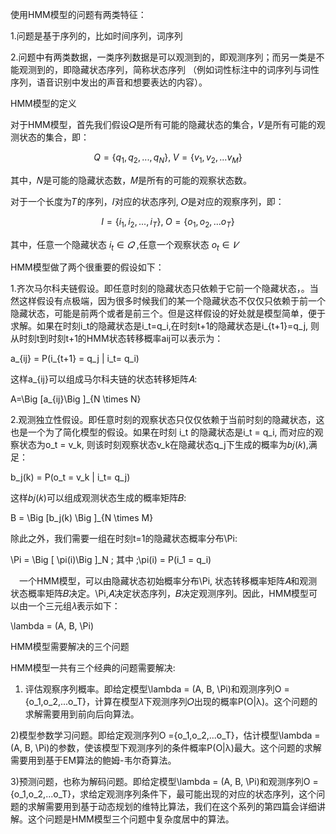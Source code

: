 使用HMM模型的问题有两类特征：

1.问题是基于序列的，比如时间序列，词序列

2.问题中有两类数据，一类序列数据是可以观测到的，即观测序列；而另一类是不能观测到的，即隐藏状态序列，简称状态序列 （例如词性标注中的词序列与词性序列，语音识别中发出的声音和想要表达的内容）。

HMM模型的定义

对于HMM模型，首先我们假设𝑄是所有可能的隐藏状态的集合，𝑉是所有可能的观测状态的集合，即：

$$ Q = \{q_1,q_2,...,q_N\}, \; V =\{v_1,v_2,...v_M\} $$

其中，𝑁是可能的隐藏状态数，𝑀是所有的可能的观察状态数。

对于一个长度为𝑇的序列，𝐼对应的状态序列, 𝑂是对应的观察序列，即：

$$ I = \{i_1,i_2,...,i_T\}, \; O =\{o_1,o_2,...o_T\} $$

其中，任意一个隐藏状态 $i_t \in  𝑄$ ,任意一个观察状态 $o_t \in  𝑉$

HMM模型做了两个很重要的假设如下：

1.齐次马尔科夫链假设。即任意时刻的隐藏状态只依赖于它前一个隐藏状态，。当然这样假设有点极端，因为很多时候我们的某一个隐藏状态不仅仅只依赖于前一个隐藏状态，可能是前两个或者是前三个。但是这样假设的好处就是模型简单，便于求解。如果在时刻i_t的隐藏状态是i_t=q_i,在时刻t+1的隐藏状态是i_{t+1}=q_j, 则从时刻t到时刻t+1的HMM状态转移概率aij可以表示为：

a_{ij} = P(i_{t+1} = q_j | i_t= q_i)

这样a_{ij}可以组成马尔科夫链的状态转移矩阵𝐴:

A=\Big [a_{ij}\Big ]_{N \times N}

2.观测独立性假设。即任意时刻的观察状态只仅仅依赖于当前时刻的隐藏状态，这也是一个为了简化模型的假设。如果在时刻 i_t 的隐藏状态是i_t = q_i, 而对应的观察状态为o_t = v_k, 则该时刻观察状态v_k在隐藏状态q_j下生成的概率为𝑏𝑗(𝑘),满足：

b_j(k) = P(o_t = v_k | i_t= q_j)

这样𝑏𝑗(𝑘)可以组成观测状态生成的概率矩阵𝐵:

B = \Big [b_j(k) \Big ]_{N \times M}

除此之外，我们需要一组在时刻t=1的隐藏状态概率分布\Pi:

\Pi = \Big [ \pi(i)\Big ]_N \; 其中 \;\pi(i) = P(i_1 = q_i)

　一个HMM模型，可以由隐藏状态初始概率分布\Pi, 状态转移概率矩阵𝐴和观测状态概率矩阵𝐵决定。\Pi,𝐴决定状态序列，𝐵决定观测序列。因此，HMM模型可以由一个三元组𝜆表示如下：

\lambda = (A, B, \Pi)

HMM模型需要解决的三个问题

HMM模型一共有三个经典的问题需要解决:

1) 评估观察序列概率。即给定模型\lambda = (A, B, \Pi)和观测序列O =\{o_1,o_2,...o_T\}，计算在模型𝜆下观测序列𝑂出现的概率P(O|λ)。这个问题的求解需要用到前向后向算法。

2)模型参数学习问题。即给定观测序列O =\{o_1,o_2,...o_T\}，估计模型\lambda = (A, B, \Pi)的参数，使该模型下观测序列的条件概率P(O|λ)最大。这个问题的求解需要用到基于EM算法的鲍姆-韦尔奇算法。

3)预测问题，也称为解码问题。即给定模型\lambda = (A, B, \Pi)和观测序列O =\{o_1,o_2,...o_T\}，求给定观测序列条件下，最可能出现的对应的状态序列，这个问题的求解需要用到基于动态规划的维特比算法，我们在这个系列的第四篇会详细讲解。这个问题是HMM模型三个问题中复杂度居中的算法。
